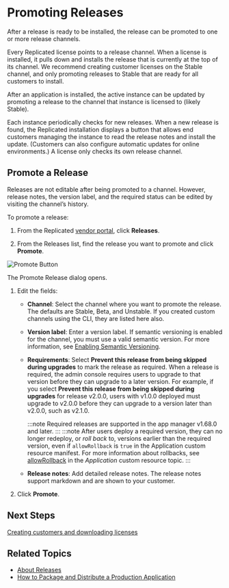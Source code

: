 # Promoting Releases

After a release is ready to be installed, the release can be promoted to one or more release channels.

Every Replicated license points to a release channel.
When a license is installed, it pulls down and installs the release that is currently at the top of its channel.
We recommend creating customer licenses on the Stable channel, and only promoting releases to Stable that are ready for all customers to install.

After an application is installed, the active instance can be updated by promoting a release to the channel that instance is licensed to (likely Stable).

Each instance periodically checks for new releases. When a new release is found, the Replicated installation displays a button that allows end customers managing the instance to read the release notes and install the update. (Customers can also configure automatic updates for online environments.)
A license only checks its own release channel.

## Promote a Release

Releases are not editable after being promoted to a channel. However, release notes, the version label, and the required status can be edited by visiting the channel’s history.

To promote a release:

1. From the Replicated [vendor portal](https://vendor.replicated.com), click **Releases**.

1. From the Releases list, find the release you want to promote and click **Promote**.

  ![Promote Button](/images/promote-button.png)

  The Promote Release dialog opens.

1. Edit the fields:
    * **Channel**: Select the channel where you want to promote the release. The defaults are Stable, Beta, and Unstable. If you created custom channels using the CLI, they are listed here also.
    * **Version label**: Enter a version label. If semantic versioning is enabled for the channel, you must use a valid semantic version. For more information, see [Enabling Semantic Versioning](releases-semantic-versioning).
    * **Requirements**: Select **Prevent this release from being skipped during upgrades** to mark the release as required. When a release is required, the admin console requires users to upgrade to that version before they can upgrade to a later version. For example, if you select **Prevent this release from being skipped during upgrades** for release v2.0.0, users with v1.0.0 deployed must upgrade to v2.0.0 before they can upgrade to a version later than v2.0.0, such as v2.1.0.

      :::note
      Required releases are supported in the app manager v1.68.0 and later.
      :::
      :::note
      After users deploy a required version, they can no longer redeploy, or _roll back_ to, versions earlier than the required version, even if `allowRollback` is `true` in the Application custom resource manifest. For more information about rollbacks, see [allowRollback](../reference/custom-resource-application#allowrollback) in the _Application_ custom resource topic.
      :::

    * **Release notes**: Add detailed release notes. The release notes support markdown and are shown to your customer.

1. Click **Promote**.


## Next Steps

[Creating customers and downloading licenses](releases-creating-customer)

## Related Topics

* [About Releases](releases-understanding)
* [How to Package and Distribute a Production Application](distributing-workflow)
